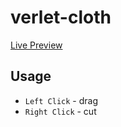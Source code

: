 # verlet-cloth

[Live Preview](https://verlet-cloth.web.app/)

## Usage
- `Left Click` - drag
- `Right Click` - cut
